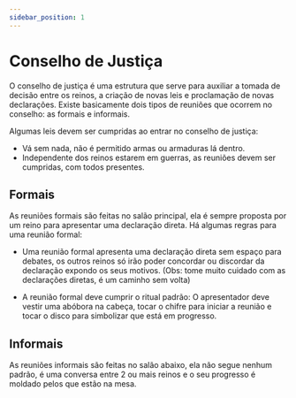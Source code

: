 ```yaml
---
sidebar_position: 1
---
```


# Conselho de Justiça

O conselho de justiça é uma estrutura que serve para auxiliar a tomada de decisão entre os
reinos, a criação de novas leis e proclamação de novas declarações. Existe basicamente dois
tipos de reuniões que ocorrem no conselho: as formais e informais.

Algumas leis devem ser cumpridas ao entrar no conselho de justiça:

- Vá sem nada, não é permitido armas ou armaduras lá dentro.
- Independente dos reinos estarem em guerras, as reuniões devem ser cumpridas, com todos
  presentes.

## Formais

As reuniões formais são feitas no salão principal, ela é sempre proposta por um reino para
apresentar uma declaração direta. Há algumas regras para uma reunião formal:

- Uma reunião formal apresenta uma declaração direta sem espaço para debates, os outros reinos
  só irão poder concordar ou discordar da declaração expondo os seus motivos.
  (Obs: tome muito cuidado com as declarações diretas, é um caminho sem volta)

- A reunião formal deve cumprir o ritual padrão: O apresentador deve vestir uma abóbora na cabeça,
  tocar o chifre para iniciar a reunião e tocar o disco para simbolizar que está em progresso.

## Informais

As reuniões informais são feitas no salão abaixo, ela não segue nenhum padrão, é uma conversa entre
2 ou mais reinos e o seu progresso é moldado pelos que estão na mesa.